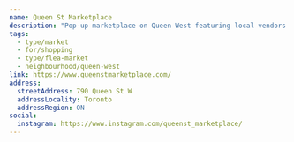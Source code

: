 ```yaml
---
name: Queen St Marketplace
description: "Pop-up marketplace on Queen West featuring local vendors and artisans. Check website for dates and locations."
tags:
  - type/market
  - for/shopping
  - type/flea-market
  - neighbourhood/queen-west
link: https://www.queenstmarketplace.com/
address:
  streetAddress: 790 Queen St W
  addressLocality: Toronto
  addressRegion: ON
social:
  instagram: https://www.instagram.com/queenst_marketplace/
---
```

